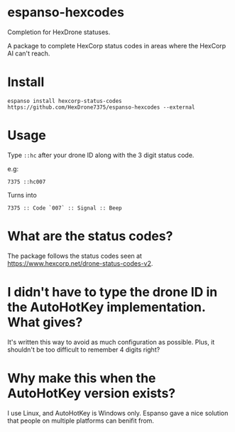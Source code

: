 # espanso-hexcodes

Completion for HexDrone statuses.

A package to complete HexCorp status codes in areas where the HexCorp AI can't
reach.

# Install

```espanso install hexcorp-status-codes https://github.com/HexDrone7375/espanso-hexcodes --external```

# Usage

Type `::hc` after your drone ID along with the 3 digit status code.

e.g:

```7375 ::hc007```

Turns into

```7375 :: Code `007` :: Signal :: Beep```

# What are the status codes?

The package follows the status codes seen at
https://www.hexcorp.net/drone-status-codes-v2.

# I didn't have to type the drone ID in the AutoHotKey implementation. What gives?

It's written this way to avoid as much configuration as possible. Plus, it
shouldn't be too difficult to remember 4 digits right?

# Why make this when the AutoHotKey version exists?

I use Linux, and AutoHotKey is Windows only. Espanso gave a nice solution that
people on multiple platforms can benifit from.
